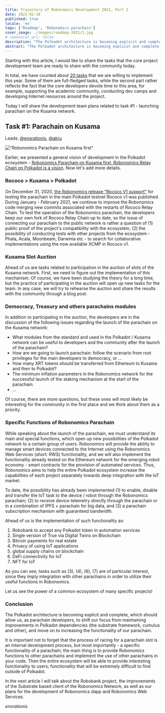 ```yaml
---
title: Trajectory of Robonomics Development 2021, Part 1
date: 2021-02-18
published: true
locale: 'en'
tags: ['Roadmap', 'Robonomics parachain']
cover_image: ./images/roadmap-2021/1.jpg
# canonical_url: false
description: "The Polkadot architecture is becoming explicit and complete, which should allow us, as parachain developers, to shift our focus from maintaining improvements in Polkadot dependencies (the substrate framework, cumulus and other), and move on to increasing the functionality of our parachain."
abstract: "The Polkadot architecture is becoming explicit and complete, which should allow us, as parachain developers, to shift our focus from maintaining improvements in Polkadot dependencies (the substrate framework, cumulus and other), and move on to increasing the functionality of our parachain."
---
```


Starting with this article, I would like to share the tasks that the core project development team are ready to share with the community today.

In total, we have counted about [20 tasks](https://github.com/orgs/airalab/projects/7) that we are willing to implement this year. Some of them are full-fledged tasks, while the second part rather reflects the fact that the core developers devote time to this area, for example, supporting the academic community, conducting dev camps and developing Internet resources around the project.

Today I will share the development team plans related to task #1 - launching parachain on the Kusama network.

## Task #1: Parachain on Kusama
Leads: [@ensrationis](https://scholar.google.com/citations?user=0c53yygAAAAJ&hl=en), [@akru](https://github.com/akru)

!["Robonomics Parachain on Kusama first"](./images/robonomics-parachain-lease-offering/Robonomics_Parachain-web.jpg)

Earlier, we presented a general vision of development in the Polkadot ecosystem - [Robonomics Parachain on Kusama first, Robonomics Relay Chain on Polkadot is a vision](https://robonomics.network/blog/robonomics-parachain-lease-offering/). Now let's add more details.

### Rococo > Kusama > Polkadot 

On December 31, 2020, [the Robonomics release "Rococo V1 support"](https://github.com/airalab/robonomics/releases/tag/v0.22.0) for testing the parachain in the main Polkadot testnet Rococo v1 was published. During January - February 2021, we continue to improve the Robonomics code merging new commits associated with the restarts of Rococo Relay Chain. To test the operation of the Robonomics parachain, the developers keep our own fork of Rococo Relay Chain up to date, so the issue of connecting our parachain to the public network is rather a question of (1) public proof of the project's compatibility with the ecosystem, (2) the possibility of conducting tests with other projects from the ecosystem - Phala, Acala, Moonbeam, Darwinia etc - to search for collaborative implementations using the now available XCMP in Rococo v1.

### Kusama Slot Auction

Ahead of us are tasks related to participation in the auction of slots of the Kusama network. First, we need to figure out the implementation of this mechanism. Of course, we have been studying the theory for a long time, but the practice of participating in the auction will open up new tasks for the team. In any case, we will try to rehearse the auction and share the results with the community through a blog post.

### Democracy, Treasury and others parachains modules

In addition to participating in the auction, the developers are in the discussion of the following issues regarding the launch of the parachain on the Kusama network:

* What modules from the standard and used in the Polkadot / Kusama network can be useful to developers and the community after the launch of the parachain?
* How are we going to launch parachain: follow the scenario from root privileges for the main developers to democracy, or …
* How many XRT tokens should be transferred from Ethereum to Kusama and then to Polkadot?
* The minimum inflation parameters in the Robonomics network for the successful launch of the staking mechanism at the start of the parachain.
* …

Of course, there are more questions, but these ones will most likely be interesting for the community in the first place and we think about them as a priority.

### Specific Functions of Robonomics Parachain

While speaking about the launch of the parachain, we must understand its main and special functions, which open up new possibilities of the Polkadot network to a certain group of users. Robonomics will provide the ability to manage smart devices connected to the Internet using the Robonomics Web Services (short: RWS) functionality, and we will also implement the functionality already tested on the Ethereum network for the emerging robot economy - smart contracts for the provision of automated services. Thus, Robonomics aims to help the entire Polkadot ecosystem increase the capabilities of each project separately towards deep integration with the IoT market.

To date, the possibility has already been implemented (1) to enable, disable and transfer the IoT task to the device / robot through the Robonomics parachain; (2) to receive device telemetry directly through the parachain or in a combination of IPFS + parachain for big data, and (3) a parachain subscription mechanism with guaranteed bandwidth.

Ahead of us is the implementation of such functionality as:
 
1. Robobank to accept any Polkadot token in automation services
2. Single version of True via Digital Twins on Blockchain
3. Bitcoin payments for real estate
4. Privacy of using IoT applications
5. global supply chains on blockchain
6. DeFi connectivity for IoT
7. NFT for IoT

As you can see, tasks such as (3), (4), (6), (7) are of particular interest, since they imply integration with other parachains in order to utilize their useful functions in Robonomics.

Let us see the power of a common ecosystem of many specific projects!

### Conclusion

The Polkadot architecture is becoming explicit and complete, which should allow us, as parachain developers, to shift our focus from maintaining improvements in Polkadot dependencies (the substrate framework, cumulus and other), and move on to increasing the functionality of our parachain.

It is important not to forget that the process of racing for a parachain slot is an internal development process, but most importantly - a specific functionality of a parachain; the main thing is to provide Robonomics functions to other parachains and implement the use of other parachains in your code. Then the entire ecosystem will be able to provide interesting functionality to users; functionality that will be extremely difficult to find outside of Polkadot.

In the next article I will talk about the Robobank project, the improvements of the Substrate based client of the Robonomics Network, as well as our plans for the development of Robonomics dapp and Robonomics Web Services.

*ensrationis*